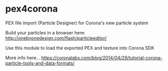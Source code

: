 pex4corona
==========

PEX file import (Particle Designer) for Corona's new particle system

Build your particles in a browser here:
http://onebyonedesign.com/flash/particleeditor/

Use this module to load the exported PEX and texture into Corona SDK

More info here...
https://coronalabs.com/blog/2014/04/29/tutorial-corona-particle-tools-and-data-formats/